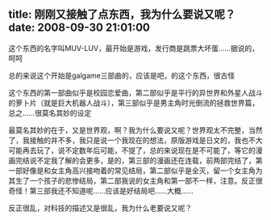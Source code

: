 title: 刚刚又接触了点东西，我为什么要说又呢？
date: 2008-09-30 21:01:00
---

这个东西的名字叫MUV-LUV，最开始是游戏，发行商是跳票大坏蛋……据说的，呵呵

总的来说这个开始是galgame三部曲的，应该是吧，的这个东西，很古怪

这个东西的第一部曲似乎是校园恋爱曲，第二部似乎是平行的异世界和外星人战斗的萝卜片（就是巨大机器人战斗），第三部似乎是男主角时光倒流的拯救世界篇，总之……很莫名其妙的设定

最莫名其妙的在于，又是世界观，啊？我为什么要说又呢？世界观太不完整，当然了，我接触的并不多，我只是说一个我现在的想法，原版游戏是日文的，我也不大可能再去玩了，说不定数年后可能，不提了，总的来说现在是不可能了，等它的漫画完结说不定我了解的会更多，是的，第三部的漫画还在连载，前两部完结了，第一部好像是和女主角高兴接吻着的常见结局，第二部似乎是全灭，留一个女主角为其生了一个孩子的悲惨结局，第二部我说的女主角和第一部不一样，注意。反正很奇怪！第三部我还不知道呢……应该是好结局吧……大概……

反正很乱，对科技的描述又是很乱，我为什么老要说又呢？